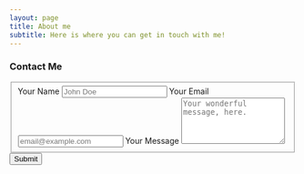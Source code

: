 ```yaml
---
layout: page
title: About me
subtitle: Here is where you can get in touch with me!
---
```


### Contact Me

<form id="fs-frm" name="simple-contact-form" accept-charset="utf-8" action="https://formspree.io/f/mayzejne" method="post">
  <fieldset id="fs-frm-inputs">
    <label for="full-name">Your Name</label>
    <input type="text" name="name" id="full-name" placeholder="John Doe" required="">
    <label for="email-address">Your Email</label>
    <input type="email" name="_replyto" id="email-address" placeholder="email@example.com" required="">
    <label for="message">Your Message</label>
    <textarea rows="5" name="message" id="message" placeholder="Your wonderful message, here." required=""></textarea>
    <input type="hidden" name="_subject" id="email-subject" value="Contact Form Submission">
  <div data-lastpass-icon-root="true" style="position: relative !important; height: 0px !important; width: 0px !important; float: left !important;"></div></fieldset>
  <input type="submit" value="Submit">
</form>